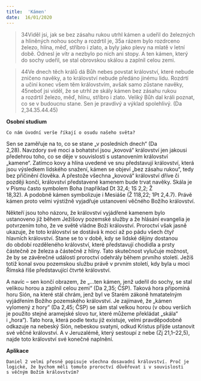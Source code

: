 ```yaml
---
title:  'Kámen'
date:  16/01/2020
---
```


> <p></p>
> 34Viděl jsi, jak se bez zásahu rukou utrhl kámen a udeřil do železných a hliněných nohou sochy a rozdrtil je, 35a rázem bylo rozdrceno železo, hlína, měď, stříbro i zlato, a byly jako plevy na mlatě v letní době. Odnesl je vítr a nezbylo po nich ani stopy. A ten kámen, který do sochy udeřil, se stal obrovskou skálou a zaplnil celou zemi.

> <p></p>
> 44Ve dnech těch králů dá Bůh nebes povstat království, které nebude zničeno navěky, a to království nebude předáno jinému lidu. Rozdrtí a učiní konec všem těm královstvím, avšak samo zůstane navěky, 45neboť jsi viděl, že se utrhl ze skály kámen bez zásahu rukou a rozdrtil železo, měď, hlínu, stříbro i zlato. Veliký Bůh dal králi poznat, co se v budoucnu stane. Sen je pravdivý a výklad spolehlivý. (Da 2,34.35.44.45)

**Osobní studium**

`Co nám úvodní verše říkají o osudu našeho světa?`

Sen se zaměřuje na to, co se stane „v posledních dnech“ (Da 2,28). Navzdory své moci a bohatství jsou „kovová“ království jen jakousi předehrou toho, co se děje v souvislosti s ustanovením království „kamene“. Zatímco kovy a hlína uvedené ve snu představují království, která jsou výsledkem lidského snažení, kámen se objeví „bez zásahu rukou“, tedy bez přičinění člověka. A přestože všechna „kovová“ království dříve či později končí, království představené kamenem bude trvat navěky. Skála je v Písmu často symbolem Boha (například Dt 32,4; 1S 2,2; Ž 18,32). A podobně kámen symbolizuje i Mesiáše (Ž 118,22; 1Pt 2,4.7). Právě kámen proto velmi výstižně vyjadřuje ustanovení věčného Božího království.

Někteří jsou toho názoru, že království vyjádřené kamenem bylo ustanoveno již během Ježíšovy pozemské služby a že hlásání evangelia je potvrzením toho, že ve světě vládne Boží království. Proroctví však jasně ukazuje, že toto království se dostává k moci až po pádu všech čtyř hlavních království. Stane se to v době, kdy se lidské dějiny dostanou do období rozděleného království, které představují chodidla a prsty částečně ze železa a částečně z hlíny. Tato skutečnost vylučuje možnost, že by se závěrečné události proroctví odehrály během prvního století. Ježíš totiž konal svou pozemskou službu právě v prvním století, kdy byla u moci Římská říše představující čtvrté království.

A navíc – sen končí obrazem, že „...ten kámen, jenž udeřil do sochy, se stal velikou horou a zaplnil celou zemi“ (Da 2,35; ČSP). Taková hora připomíná horu Sión, na které stál chrám, jenž byl ve Starém zákoně hmatatelným vyjádřením Božího pozemského království. Je zajímavé, že „kámen vylomený z hory“ (Da 2,45; ČSP) se sám stal velkou horou (v obou verších je použito stejné aramejské slovo tur, které můžeme překládat „skála“ i „hora“). Tato hora, která podle textu již existuje, velmi pravděpodobně odkazuje na nebeský Sión, nebeskou svatyni, odkud Kristus přijde ustanovit své věčné království. A v Jeruzalémě, který sestoupí z nebe (Zj 21,1–22,5), najde toto království své konečné naplnění.

**Aplikace**

`Daniel 2 velmi přesně popisuje všechna dosavadní království. Proč je logické, že bychom měli tomuto proroctví důvěřovat i v souvislosti s věčným Božím královstvím?`